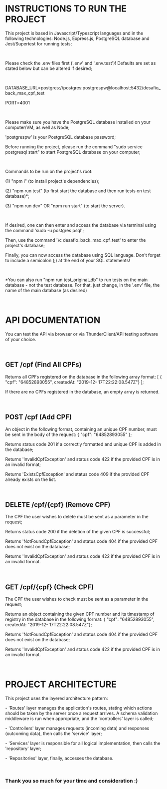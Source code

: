 <h1>INSTRUCTIONS TO RUN THE PROJECT</h1>
<p>This project is based in Javascript/Typescript languages and in the following technologies: Node.js, Express.js, PostgreSQL database and Jest/Supertest for running tests;</p>
<br/>
<p>Please check the .env files first ('.env' and '.env.test')! Defaults are set as stated below but can be altered if desired;</p>
<br/>
<p>DATABASE_URL=postgres://postgres:postgrespw@localhost:5432/desafio_back_max_cpf_test</p>
<p>PORT=4001</p>
<br/>
<p>Please make sure you have the PostgreSQL database installed on your computer/VM, as well as Node;</p>
<p>'postgrespw' is your PostgreSQL database password;</p>
<p>Before running the project, please run the command "sudo service postgresql start" to start PostgreSQL database on your computer;</p>
<br/>
<p>Commands to be run on the project's root:</p>
<p>(1) "npm i" (to install project's dependencies);</p>
<p>(2) "npm run test" (to first start the database and then run tests on test database)*;</p>
<p>(3) "npm run dev" OR "npm run start" (to start the server).</p>
<br/>
<p>If desired, one can then enter and access the database via terminal using the command 'sudo -u postgres psql';</p>
<p>Then, use the command '\c desafio_back_max_cpf_test' to enter the project's database;</p>
<p>Finally, you can now access the database using SQL language. Don't forget to include a semicolon (;) at the end of your SQL statements!</p>
<br/>
<p>*You can also run "npm run test_original_db" to run tests on the main database - not the test database. For that, just change, in the '.env' file, the name of the main database (as desired)</p>
<br/>
<h1>API DOCUMENTATION</h1>
<p>You can test the API via browser or via ThunderClient/API testing software of your choice.</p>
<br/>
<h2>GET /cpf (Find All CPFs)</h2>
<p>Returns all CPFs registered on the database in the following array format: [ { "cpf": "64852893055", createdAt: "2019-12-
17T22:22:08.547Z"} ];</p>
<p>If there are no CPFs registered in the database, an empty array is returned.</p>
<br/>
<h2>POST /cpf (Add CPF)</h2>
<p>An object in the following format, containing an unique CPF number, must be sent in the body of the request: { "cpf": "64852893055" };</p>
<p>Returns status code 201 if a correctly formatted and unique CPF is added in the database;</p>
<p>Returns 'InvalidCpfException' and status code 422 if the provided CPF is in an invalid format;</p>
<p>Returns 'ExistsCpfException' and status code 409 if the provided CPF already exists on the list.</p>
<br/>
<h2>DELETE /cpf/{cpf} (Remove CPF)</h2>
<p>The CPF the user wishes to delete must be sent as a parameter in the request;</p>
<p>Returns status code 200 if the deletion of the given CPF is successful;</p>
<p>Returns 'NotFoundCpfException' and status code 404 if the provided CPF does not exist on the database;</p>
<p>Returns 'InvalidCpfException' and status code 422 if the provided CPF is in an invalid format.</p>
<br/>
<h2>GET /cpf/{cpf} (Check CPF)</h2>
<p>The CPF the user wishes to check must be sent as a parameter in the request;</p>
<p>Returns an object containing the given CPF number and its timestamp of registry in the database in the following format: { "cpf": "64852893055", createdAt: "2019-12-
17T22:22:08.547Z"};</p>
<p>Returns 'NotFoundCpfException' and status code 404 if the provided CPF does not exist on the database;</p>
<p>Returns 'InvalidCpfException' and status code 422 if the provided CPF is in an invalid format.</p>
<br/>
<h1>PROJECT ARCHITECTURE</h1>
<p>This project uses the layered architecture pattern:</p>
<p>- 'Routes' layer manages the application's routes, stating which actions should be taken by the server once a request arrives. A schema validation middleware is run when appropriate, and the 'controllers' layer is called;</p>
<p>- 'Controllers' layer manages requests (incoming data) and responses (outcoming data), then calls the 'service' layer;</p>
<p>- 'Services' layer is responsible for all logical implementation, then calls the 'repository' layer; </p>
<p>- 'Repositories' layer, finally, accesses the database.</p>
</br>
<h3>Thank you so much for your time and consideration :)</h3>